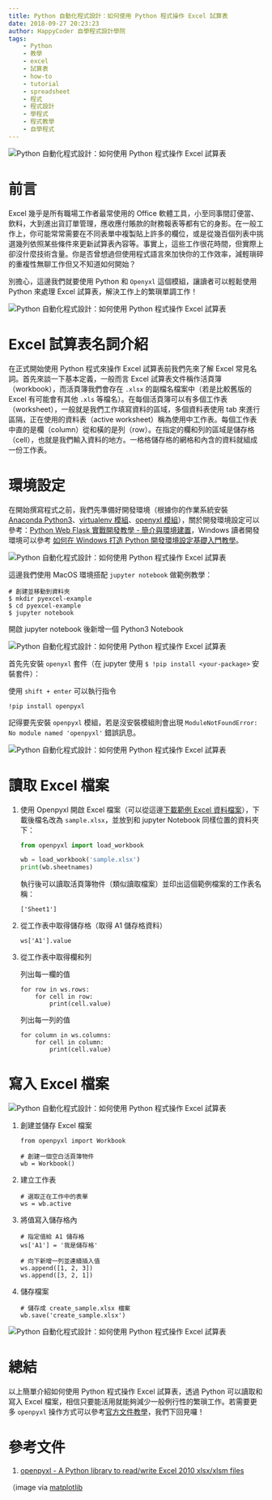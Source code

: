 ```yaml
---
title: Python 自動化程式設計：如何使用 Python 程式操作 Excel 試算表
date: 2018-09-27 20:23:23
author: HappyCoder 自學程式設計學院
tags: 
    - Python
    - 教學
    - excel
    - 試算表
    - how-to
    - tutorial
    - spreadsheet
    - 程式
    - 程式設計
    - 學程式
    - 程式教學
    - 自學程式
---
```


![Python 自動化程式設計：如何使用 Python 程式操作 Excel 試算表](/images/python-automation-programming/excel-intro/excel-cover.png)

# 前言
Excel 幾乎是所有職場工作者最常使用的 Office 軟體工具，小至同事間訂便當、飲料，大到進出貨訂單管理，應收應付賬款的財務報表等都有它的身影。在一般工作上，你可能常常需要在不同表單中複製貼上許多的欄位，或是從幾百個列表中挑選幾列依照某些條件來更新試算表內容等。事實上，這些工作很花時間，但實際上卻沒什麼技術含量。你是否曾想過但使用程式語言來加快你的工作效率，減輕瑣碎的重複性無聊工作但又不知道如何開始？

別擔心，這邊我們就要使用 Python 和 `Openyxl` 這個模組，讓讀者可以輕鬆使用 Python 來處理 Excel 試算表，解決工作上的繁瑣單調工作！

![Python 自動化程式設計：如何使用 Python 程式操作 Excel 試算表](/images/python-automation-programming/excel-intro/excel-intro.png)

# Excel 試算表名詞介紹
在正式開始使用 Python 程式來操作 Excel 試算表前我們先來了解 Excel 常見名詞。首先來談一下基本定義，一般而言 Excel 試算表文件稱作活頁簿（workbook），而活頁簿我們會存在 `.xlsx` 的副檔名檔案中（若是比較舊版的 Excel 有可能會有其他 `.xls` 等檔名）。在每個活頁簿可以有多個工作表（worksheet），一般就是我們工作填寫資料的區域，多個資料表使用 tab 來進行區隔，正在使用的資料表（active worksheet）稱為使用中工作表。每個工作表中直的是欄（column）從和橫的是列（row）。在指定的欄和列的區域是儲存格（cell），也就是我們輸入資料的地方。一格格儲存格的網格和內含的資料就組成一份工作表。

# 環境設定
在開始撰寫程式之前，我們先準備好開發環境（根據你的作業系統安裝 [Anaconda Python3](https://www.anaconda.com/download/)、[virtualenv 模組](https://virtualenv.pypa.io/en/stable/installation/)、[openyxl 模組](https://openpyxl.readthedocs.io/en/stable/)），關於開發環境設定可以參考：[Python Web Flask 實戰開發教學 - 簡介與環境建置](https://happycoder.org/2017/05/01/python-web-flask101-tutorial-introduction-and-environment-setup/)，Windows 讀者開發環境可以參考 [如何在 Windows 打造 Python 開發環境設定基礎入門教學](https://happycoder.org/2017/11/17/how-to-setup-python-development-environment-in-windows/)。

![Python 自動化程式設計：如何使用 Python 程式操作 Excel 試算表](/images/python-automation-programming/excel-intro/demo1.png)

這邊我們使用 MacOS 環境搭配 `jupyter notebook` 做範例教學：

```
# 創建並移動到資料夾
$ mkdir pyexcel-example
$ cd pyexcel-example
$ jupyter notebook
```

開啟 jupyter notebook 後新增一個 Python3 Notebook

![Python 自動化程式設計：如何使用 Python 程式操作 Excel 試算表](/images/python-automation-programming/excel-intro/demo2.png)

首先先安裝 `openyxl` 套件（在 jupyter 使用 `$ !pip install <your-package>` 安裝套件）：

使用 `shift + enter` 可以執行指令

```
!pip install openpyxl
```

記得要先安裝 `openpyxl` 模組，若是沒安裝模組則會出現 `ModuleNotFoundError: No module named 'openpyxl'` 錯誤訊息。

![Python 自動化程式設計：如何使用 Python 程式操作 Excel 試算表](/images/python-automation-programming/excel-intro/demo3.png)

# 讀取 Excel 檔案
1. 使用 Openpyxl 開啟 Excel 檔案（可以從這邊[下載範例 Excel 資料檔案](http://go.microsoft.com/fwlink/?LinkID=521962)），下載後檔名改為 `sample.xlsx`，並放到和 jupyter Notebook 同樣位置的資料夾下：

    ```py
    from openpyxl import load_workbook

    wb = load_workbook('sample.xlsx')
    print(wb.sheetnames)
    ```

    執行後可以讀取活頁簿物件（類似讀取檔案）並印出這個範例檔案的工作表名稱：

    ```
    ['Sheet1']
    ```

2. 從工作表中取得儲存格（取得 A1 儲存格資料）

    ```
    ws['A1'].value
    ```

3. 從工作表中取得欄和列

    列出每一欄的值

    ```
    for row in ws.rows:
        for cell in row:
            print(cell.value)
    ```

    列出每一列的值

    ```
    for column in ws.columns:
        for cell in column:
            print(cell.value)
    ```

# 寫入 Excel 檔案
![Python 自動化程式設計：如何使用 Python 程式操作 Excel 試算表](/images/python-automation-programming/excel-intro/demo4.png)

1. 創建並儲存 Excel 檔案

    ```
    from openpyxl import Workbook

    # 創建一個空白活頁簿物件
    wb = Workbook()
    ```

2. 建立工作表

    ```
    # 選取正在工作中的表單
    ws = wb.active
    ```

3. 將值寫入儲存格內

    ```
    # 指定值給 A1 儲存格
    ws['A1'] = '我是儲存格'

    # 向下新增一列並連續插入值
    ws.append([1, 2, 3])
    ws.append([3, 2, 1])
    ```

4. 儲存檔案

    ```
    # 儲存成 create_sample.xlsx 檔案
    wb.save('create_sample.xlsx')
    ```

![Python 自動化程式設計：如何使用 Python 程式操作 Excel 試算表](/images/python-automation-programming/excel-intro/demo5.png)

# 總結
以上簡單介紹如何使用 Python 程式操作 Excel 試算表，透過 Python 可以讀取和寫入 Excel 檔案，相信只要能活用就能夠減少一般例行性的繁瑣工作。若需要更多 `openpyxl` 操作方式可以參考[官方文件教學](https://openpyxl.readthedocs.io/en/stable/index.html#)，我們下回見囉！

# 參考文件
1. [openpyxl - A Python library to read/write Excel 2010 xlsx/xlsm files](https://openpyxl.readthedocs.io/en/stable/index.html#module-openpyxl)

（image via [matplotlib](https://www.google.com.tw/url?sa=i&rct=j&q=&esrc=s&source=images&cd=&cad=rja&uact=8&ved=2ahUKEwjNwbGM4OHdAhXGvrwKHQ7DBKsQjxx6BAgBEAI&url=https%3A%2F%2Fproducts.office.com%2Fzh-hk%2Fexcel&psig=AOvVaw3QGOaPdJF8pWlME7Vtbe1r&ust=1538363320894206)
